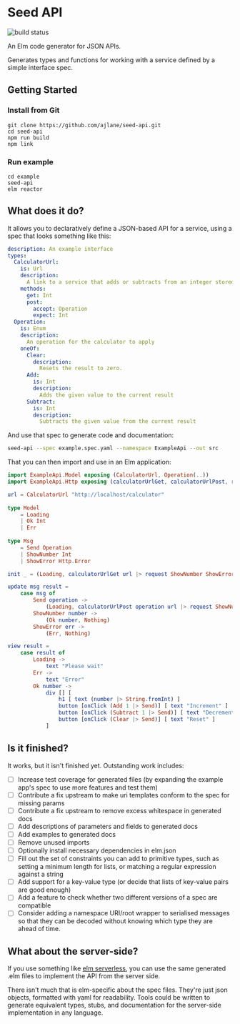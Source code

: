 # Seed API

![build status](https://github.com/ajlane/seed-api/actions/workflows/build.yml/badge.svg?branch=master)

An Elm code generator for JSON APIs.

Generates types and functions for working with a service defined by a simple interface spec.

## Getting Started

### Install from Git

```
git clone https://github.com/ajlane/seed-api.git
cd seed-api
npm run build
npm link
```

### Run example

```
cd example
seed-api
elm reactor
```

## What does it do?

It allows you to declaratively define a JSON-based API for a service, using a spec that looks something like this:

```yaml
description: An example interface
types:
  CalculatorUrl:
    is: Url
    description:
      A link to a service that adds or subtracts from an integer stored in memory.
    methods:
      get: Int
      post:
        accept: Operation
        expect: Int
  Operation:
    is: Enum
    description:
      An operation for the calculator to apply
    oneOf:
      Clear:
        description:
          Resets the result to zero.
      Add:
        is: Int
        description:
          Adds the given value to the current result
      Subtract:
        is: Int
        description:
          Subtracts the given value from the current result
```

And use that spec to generate code and documentation:

```bash
seed-api --spec example.spec.yaml --namespace ExampleApi --out src
```

That you can then import and use in an Elm application:

```elm
import ExampleApi.Model exposing (CalculatorUrl, Operation(..))
import ExampleApi.Http exposing (calculatorUrlGet, calculatorUrlPost, request)

url = CalculatorUrl "http://localhost/calculator"
    
type Model
    = Loading
    | Ok Int
    | Err
    
type Msg
    = Send Operation
    | ShowNumber Int
    | ShowError Http.Error

init _ = (Loading, calculatorUrlGet url |> request ShowNumber ShowError)

update msg result =
    case msg of
        Send operation ->
            (Loading, calculatorUrlPost operation url |> request ShowNumber ShowError)
        ShowNumber number ->
            (Ok number, Nothing)
        ShowError err ->
            (Err, Nothing)

view result =
    case result of
        Loading ->
            text "Please wait"
        Err ->
            text "Error"
        Ok number ->
            div [] [
                h1 [ text (number |> String.fromInt) ]
                button [onClick (Add 1 |> Send)] [ text "Increment" ]
                button [onClick (Subtract 1 |> Send)] [ text "Decrement" ]
                button [onClick (Clear |> Send)] [ text "Reset" ]
            ]
```

## Is it finished?

It works, but it isn't finished yet. Outstanding work includes:

- [ ] Increase test coverage for generated files (by expanding the example app's spec to use more features and test them)
- [ ] Contribute a fix upstream to make uri templates conform to the spec for missing params
- [ ] Contribute a fix upstream to remove excess whitespace in generated docs
- [ ] Add descriptions of parameters and fields to generated docs
- [ ] Add examples to generated docs
- [ ] Remove unused imports
- [ ] Optionally install necessary dependencies in elm.json
- [ ] Fill out the set of constraints you can add to primitive types, such as setting a minimum length for lists, or matching a regular expression against a string
- [ ] Add support for a key-value type (or decide that lists of key-value pairs are good enough)
- [ ] Add a feature to check whether two different versions of a spec are compatible
- [ ] Consider adding a namespace URI/root wrapper to serialised messages so that they can be decoded without knowing which type they are ahead of time.

## What about the server-side?

If you use something like [elm serverless](https://github.com/the-sett/elm-serverless), you can use the same generated .elm files to implement the API from the server side.

There isn't much that is elm-specific about the spec files. They're just json objects, formatted with yaml for readability. Tools could be written to generate equivalent types, stubs, and documentation for the server-side implementation in any language.
